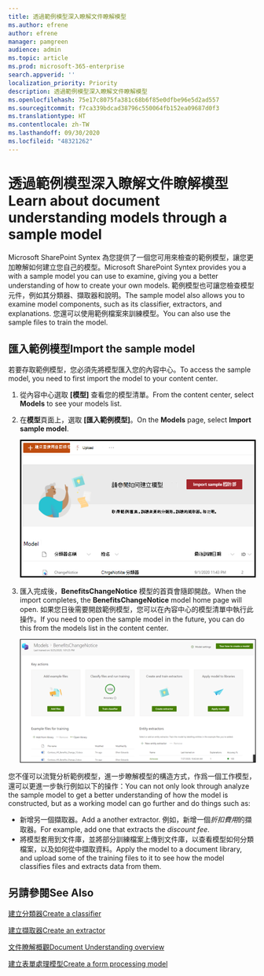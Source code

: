 ```yaml
---
title: 透過範例模型深入瞭解文件瞭解模型
ms.author: efrene
author: efrene
manager: pamgreen
audience: admin
ms.topic: article
ms.prod: microsoft-365-enterprise
search.appverid: ''
localization_priority: Priority
description: 透過範例模型深入瞭解文件瞭解模型
ms.openlocfilehash: 75e17c8075fa381c68b6f85e0dfbe96e5d2ad557
ms.sourcegitcommit: f7ca339bdcad38796c550064fb152ea09687d0f3
ms.translationtype: HT
ms.contentlocale: zh-TW
ms.lasthandoff: 09/30/2020
ms.locfileid: "48321262"
---
```

# <a name="learn-about-document-understanding-models-through-a-sample-model"></a><span data-ttu-id="b2323-103">透過範例模型深入瞭解文件瞭解模型</span><span class="sxs-lookup"><span data-stu-id="b2323-103">Learn about document understanding models through a sample model</span></span>

<span data-ttu-id="b2323-104">Microsoft SharePoint Syntex 為您提供了一個您可用來檢查的範例模型，讓您更加瞭解如何建立您自己的模型。</span><span class="sxs-lookup"><span data-stu-id="b2323-104">Microsoft SharePoint Syntex provides you a with a sample model you can use to examine, giving you a better understanding of how to create your own models.</span></span> <span data-ttu-id="b2323-105">範例模型也可讓您檢查模型元件，例如其分類器、擷取器和說明。</span><span class="sxs-lookup"><span data-stu-id="b2323-105">The sample model also allows you to examine model components, such as its classifier, extractors, and explanations.</span></span> <span data-ttu-id="b2323-106">您還可以使用範例檔案來訓練模型。</span><span class="sxs-lookup"><span data-stu-id="b2323-106">You can also use the sample files to train the model.</span></span>

## <a name="import-the-sample-model"></a><span data-ttu-id="b2323-107">匯入範例模型</span><span class="sxs-lookup"><span data-stu-id="b2323-107">Import the sample model</span></span>

<span data-ttu-id="b2323-108">若要存取範例模型，您必須先將模型匯入您的內容中心。</span><span class="sxs-lookup"><span data-stu-id="b2323-108">To access the sample model, you need to first import the model to your content center.</span></span>

1. <span data-ttu-id="b2323-109">從內容中心選取 **[模型]** 查看您的模型清單。</span><span class="sxs-lookup"><span data-stu-id="b2323-109">From the content center, select **Models** to see your models list.</span></span></br>
2. <span data-ttu-id="b2323-110">在**模型**頁面上，選取 **[匯入範例模型]**。</span><span class="sxs-lookup"><span data-stu-id="b2323-110">On the **Models** page, select **Import sample model**.</span></span></br>

    ![匯入範例模型](../media/content-understanding/import-sample-model.png) </br>

3. <span data-ttu-id="b2323-112">匯入完成後，**BenefitsChangeNotice** 模型的首頁會隨即開啟。</span><span class="sxs-lookup"><span data-stu-id="b2323-112">When the import completes, the **BenefitsChangeNotice** model home page will open.</span></span> <span data-ttu-id="b2323-113">如果您日後需要開啟範例模型，您可以在內容中心的模型清單中執行此操作。</span><span class="sxs-lookup"><span data-stu-id="b2323-113">If you need to open the sample model in the future, you can do this from the models list in the content center.</span></span> </br>

     ![範例首頁](../media/content-understanding/sample-home-page.png)</br>

<span data-ttu-id="b2323-115">您不僅可以流覽分析範例模型，進一步瞭解模型的構造方式，作爲一個工作模型，還可以更進一步執行例如以下的操作：</span><span class="sxs-lookup"><span data-stu-id="b2323-115">You can not only look through analyze the sample model to get a better understanding of how the model is constructed, but as a working model can go further and do things such as:</span></span>

- <span data-ttu-id="b2323-116">新增另一個擷取器。</span><span class="sxs-lookup"><span data-stu-id="b2323-116">Add a another extractor.</span></span> <span data-ttu-id="b2323-117">例如，新增一個*折扣費用*的擷取器。</span><span class="sxs-lookup"><span data-stu-id="b2323-117">For example, add one that extracts the *discount fee*.</span></span>
- <span data-ttu-id="b2323-118">將模型套用到文件庫，並將部分訓練檔案上傳到文件庫，以查看模型如何分類檔案，以及如何從中擷取資料。</span><span class="sxs-lookup"><span data-stu-id="b2323-118">Apply the model to a document library, and upload some of the training files to it to see how the model classifies files and extracts data from them.</span></span>


## <a name="see-also"></a><span data-ttu-id="b2323-119">另請參閱</span><span class="sxs-lookup"><span data-stu-id="b2323-119">See Also</span></span>
[<span data-ttu-id="b2323-120">建立分類器</span><span class="sxs-lookup"><span data-stu-id="b2323-120">Create a classifier</span></span>](create-a-classifier.md)

[<span data-ttu-id="b2323-121">建立擷取器</span><span class="sxs-lookup"><span data-stu-id="b2323-121">Create an extractor</span></span>](create-an-extractor.md)

[<span data-ttu-id="b2323-122">文件瞭解概觀</span><span class="sxs-lookup"><span data-stu-id="b2323-122">Document Understanding overview</span></span>](document-understanding-overview.md)

[<span data-ttu-id="b2323-123">建立表單處理模型</span><span class="sxs-lookup"><span data-stu-id="b2323-123">Create a form processing model</span></span>](create-a-form-processing-model.md)  
